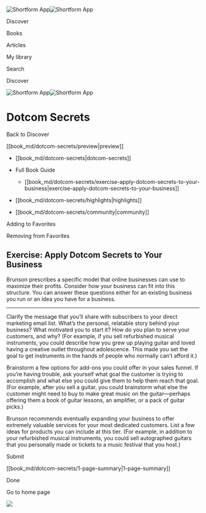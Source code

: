 ![Shortform App](/img/logo.36a2399e.svg)![Shortform App](/img/logo-dark.70c1b072.svg)

Discover

Books

Articles

My library

Search

Discover

![Shortform App](/img/logo.36a2399e.svg)![Shortform App](/img/logo-dark.70c1b072.svg)

# Dotcom Secrets

Back to Discover

[[book_md/dotcom-secrets/preview|preview]]

  * [[book_md/dotcom-secrets|dotcom-secrets]]
  * Full Book Guide

    * [[book_md/dotcom-secrets/exercise-apply-dotcom-secrets-to-your-business|exercise-apply-dotcom-secrets-to-your-business]]
  * [[book_md/dotcom-secrets/highlights|highlights]]
  * [[book_md/dotcom-secrets/community|community]]



Adding to Favorites 

Removing from Favorites 

## Exercise: Apply Dotcom Secrets to Your Business

Brunson prescribes a specific model that online businesses can use to maximize their profits. Consider how your business can fit into this structure. You can answer these questions either for an existing business you run or an idea you have for a business.

* * *

Clarify the message that you’ll share with subscribers to your direct marketing email list. What’s the personal, relatable story behind your business? What motivated you to start it? How do you plan to serve your customers, and why? (For example, if you sell refurbished musical instruments, you could describe how you grew up playing guitar and loved having a creative outlet throughout adolescence. This made you set the goal to get instruments in the hands of people who normally can’t afford it.)

Brainstorm a few options for add-ons you could offer in your sales funnel. If you’re having trouble, ask yourself what goal the customer is trying to accomplish and what else you could give them to help them reach that goal. (For example, after you sell a guitar, you could brainstorm what else the customer might need to buy to make great music on the guitar—perhaps offering them a book of guitar lessons, an amplifier, or a pack of guitar picks.)

Brunson recommends eventually expanding your business to offer extremely valuable services for your most dedicated customers. List a few ideas for products you can include at this tier. (For example, in addition to your refurbished musical instruments, you could sell autographed guitars that you personally made or tickets to a music festival that you host.)

Submit 

[[book_md/dotcom-secrets/1-page-summary|1-page-summary]]

Done

Go to home page 

![](https://bat.bing.com/action/0?ti=56018282&Ver=2&mid=3aabdef3-d2b3-4f9b-b961-d979643d0680&sid=49fff5b0636c11eeb9c611038afc8668&vid=4a005010636c11ee80c703d4c4a7acd5&vids=0&msclkid=N&pi=0&lg=en-US&sw=800&sh=600&sc=24&nwd=1&tl=Shortform%20%7C%20Dotcom%20Secrets&p=https%3A%2F%2Fwww.shortform.com%2Fapp%2Fbook%2Fdotcom-secrets%2Fexercise-apply-dotcom-secrets-to-your-business&r=&lt=428&evt=pageLoad&sv=1&rn=229326)
